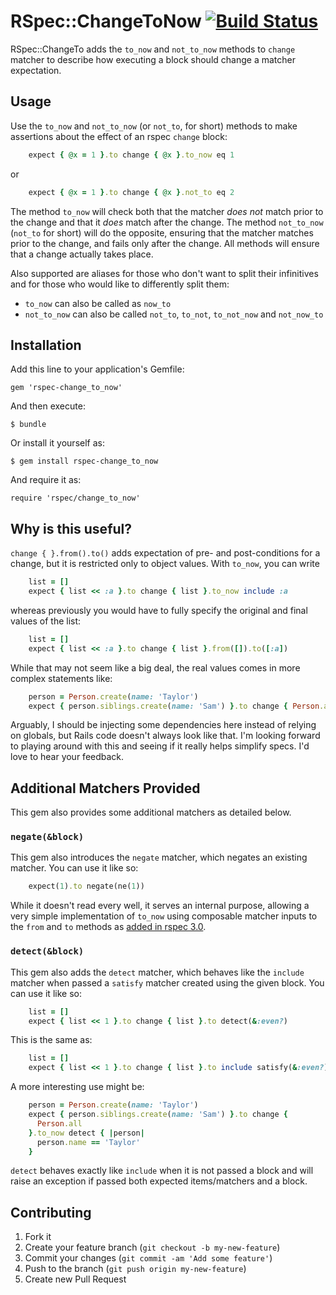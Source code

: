 # RSpec::ChangeToNow [![Build Status](https://travis-ci.org/dontfidget/rspec-change_to_now.png)](https://travis-ci.org/dontfidget/rspec-change_to_now)

RSpec::ChangeTo adds the `to_now` and `not_to_now` methods to `change` matcher to describe how executing a block should change a matcher expectation.

## Usage

Use the `to_now` and `not_to_now` (or `not_to`, for short) methods to make assertions about the effect of an rspec `change` block:

```ruby
    expect { @x = 1 }.to change { @x }.to_now eq 1
```

or

```ruby
    expect { @x = 1 }.to change { @x }.not_to eq 2
```

The method `to_now` will check both that the matcher *does not* match prior to the change and that it *does* match after the change.  The method `not_to_now` (`not_to` for short) will do the opposite, ensuring that the matcher matches prior to the change, and fails only after the change.  All methods will ensure that a change actually takes place. 

Also supported are aliases for those who don't want to split their infinitives and for those who would like to differently split them:

* `to_now` can also be called as `now_to`
* `not_to_now` can also be called `not_to`, `to_not`, `to_not_now` and `not_now_to` 

## Installation

Add this line to your application's Gemfile:

    gem 'rspec-change_to_now'

And then execute:

    $ bundle

Or install it yourself as:

    $ gem install rspec-change_to_now

And require it as:

    require 'rspec/change_to_now'

## Why is this useful?

`change { }.from().to()` adds expectation of pre- and post-conditions for a change, but it is restricted only to object values.  With `to_now`, you can write

```ruby
    list = []
    expect { list << :a }.to change { list }.to_now include :a
```

 whereas previously you would have to fully specify the original and final values of the list: 

```ruby
    list = []
    expect { list << :a }.to change { list }.from([]).to([:a])
```

While that may not seem like a big deal, the real values comes in more complex statements like:

```ruby
    person = Person.create(name: 'Taylor')
    expect { person.siblings.create(name: 'Sam') }.to change { Person.all.map(&:name) }.to_now include('Taylor')
```

Arguably, I should be injecting some dependencies here instead of relying on globals, but Rails code doesn't always look like that.  I'm looking forward to playing around with this and seeing if it really helps simplify specs.  I'd love to hear your feedback.

## Additional Matchers Provided

This gem also provides some additional matchers as detailed below.

### `negate(&block)`

This gem also introduces the `negate` matcher, which negates an existing matcher.  You can use it like so:


```ruby
    expect(1).to negate(ne(1))
```

While it doesn't read every well, it serves an internal purpose, allowing a very simple implementation of `to_now` using composable matcher inputs to the `from` and `to` methods as [added in rspec 3.0](http://myronmars.to/n/dev-blog/2014/01/new-in-rspec-3-composable-matchers).

### `detect(&block)`

This gem also adds the `detect` matcher, which behaves like the `include` matcher when passed a `satisfy` matcher created using the given block.  You can use it like so:


```ruby
    list = []
    expect { list << 1 }.to change { list }.to detect(&:even?)
```

This is the same as:

```ruby
    list = []
    expect { list << 1 }.to change { list }.to include satisfy(&:even?)
```

A more interesting use might be:

```ruby
    person = Person.create(name: 'Taylor')
    expect { person.siblings.create(name: 'Sam') }.to change {
      Person.all
    }.to_now detect { |person|
      person.name == 'Taylor'
    }
```

`detect` behaves exactly like `include` when it is not passed a block and will raise an exception if passed both expected items/matchers and a block.

## Contributing

1. Fork it
2. Create your feature branch (`git checkout -b my-new-feature`)
3. Commit your changes (`git commit -am 'Add some feature'`)
4. Push to the branch (`git push origin my-new-feature`)
5. Create new Pull Request
